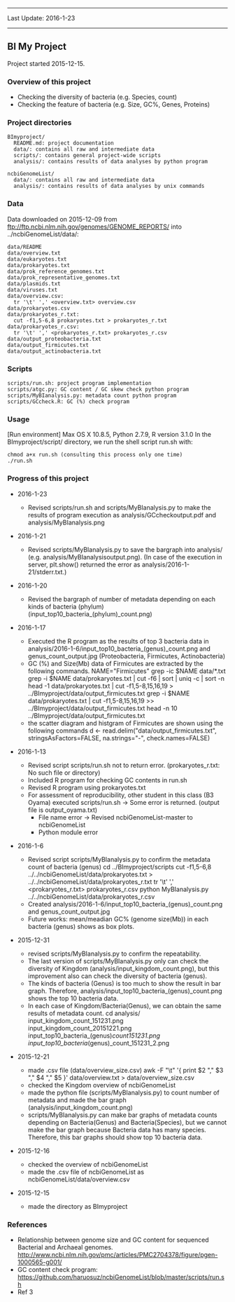 -----------------------  

Last Update: 2016-1-23

-----------------------

## BI My Project

Project started 2015-12-15.

### Overview of this project

- Checking the diversity of bacteria (e.g. Species, count)
- Checking the feature of bacteria (e.g. Size, GC%, Genes, Proteins)

### Project directories

    BImyproject/
      README.md: project documentation
      data/: contains all raw and intermediate data
      scripts/: contains general project-wide scripts
      analysis/: contains results of data analyses by python program

    ncbiGenomeList/
      data/: contains all raw and intermediate data
      analysis/: contains results of data analyses by unix commands

### Data

Data downloaded on 2015-12-09 from ftp://ftp.ncbi.nlm.nih.gov/genomes/GENOME_REPORTS/ into ../ncbiGenomeList/data/:

    data/README
    data/overview.txt
    data/eukaryotes.txt
    data/prokaryotes.txt
    data/prok_reference_genomes.txt
    data/prok_representative_genomes.txt
    data/plasmids.txt
    data/viruses.txt
    data/overview.csv:
      tr '\t' ',' <overview.txt> overview.csv
    data/prokaryotes.csv
    data/prokaryotes_r.txt:
      cut -f1,5-6,8 prokaryotes.txt > prokaryotes_r.txt
    data/prokaryotes_r.csv:
      tr '\t' ',' <prokaryotes_r.txt> prokaryotes_r.csv
    data/output_proteobacteria.txt
    data/output_firmicutes.txt
    data/output_actinobacteria.txt

### Scripts

    scripts/run.sh: project program implementation
    scripts/atgc.py: GC content / GC skew check python program
    scripts/MyBIanalysis.py: metadata count python program
    scripts/GCcheck.R: GC (%) check program

### Usage
[Run environment] Max OS X 10.8.5, Python 2.7.9, R version 3.1.0
In the BImyproject/script/ directory, we run the shell script run.sh with:  

    chmod a+x run.sh (consulting this process only one time)
    ./run.sh

### Progress of this project
- 2016-1-23
  - Revised scripts/run.sh and scripts/MyBIanalysis.py to make the results of program execution as analysis/GCcheckoutput.pdf and analysis/MyBIanalysis.png
- 2016-1-21
  - Revised scripts/MyBIanalysis.py to save the bargraph into analysis/ (e.g. analysis/MyBIanalysisoutput.png). (In case of the execution in server, plt.show() returned the error as analysis/2016-1-21/stderr.txt.)
- 2016-1-20
  - Revised the bargraph of number of metadata depending on each kinds of bacteria (phylum) (input_top10_bacteria_(phylum)_count.png)
- 2016-1-17
  - Executed the R program as the results of top 3 bacteria data in analysis/2016-1-6/input_top10_bacteria_(genus)_count.png and genus_count_output.jpg (Proteobacteria, Firmicutes, Actinobacteria)
  - GC (%) and Size(Mb) data of Firmicutes are extracted by the following commands.
        NAME="Firmicutes"
        grep -ic $NAME data/*.txt
        grep -i $NAME data/prokaryotes.txt | cut -f6 | sort | uniq -c | sort -n
        head -1 data/prokaryotes.txt | cut -f1,5-8,15,16,19 > ../BImyproject/data/output_firmicutes.txt
        grep -i $NAME data/prokaryotes.txt | cut -f1,5-8,15,16,19 >> ../BImyproject/data/output_firmicutes.txt
        head -n 10 ../BImyproject/data/output_firmicutes.txt
  - the scatter diagram and histgram of Firmicutes are shown using the following commands
        d <- read.delim("data/output_firmicutes.txt", stringsAsFactors=FALSE, na.strings="-", check.names=FALSE)

- 2016-1-13
  - Revised script scripts/run.sh not to return error. (prokaryotes_r.txt: No such file or directory)
  - Included R program for checking GC contents in run.sh
  - Revised R program using prokaryotes.txt
  - For assessment of reproducibility, other student in this class (B3 Oyama) executed scripts/run.sh -> Some error is returned. (output file is output_oyama.txt)
    - File name error -> Revised ncbiGenomeList-master to ncbiGenomeList
    - Python module error

- 2016-1-6
  - Revised script scripts/MyBIanalysis.py to confirm the metadata count of bacteria (genus)
        cd ../BImyproject/scripts
        cut -f1,5-6,8 ../../ncbiGenomeList/data/prokaryotes.txt > ../../ncbiGenomeList/data/prokaryotes_r.txt
        tr '\t' ',' <prokaryotes_r.txt> prokaryotes_r.csv
        python MyBIanalysis.py ../../ncbiGenomeList/data/prokaryotes_r.csv
  - Created analysis/2016-1-6/input_top10_bacteria_(genus)_count.png and genus_count_output.jpg
  - Future works: mean/meadian GC% (genome size(Mb)) in each bacteria (genus) shows as box plots.


- 2015-12-31
  - revised scripts/MyBIanalysis.py to confirm the repeatability.
  - The last version of scripts/MyBIanalysis.py only can check the diversity of Kingdom (analysis/input_kingdom_count.png), but this improvement also can check the diversity of bacteria (genus).
  - The kinds of bacteria (Genus) is too much to show the result in bar graph. Therefore, analysis/input_top10_bacteria_(genus)_count.png shows the top 10 bacteria data.
  - In each case of Kingdom/Bacteria(Genus), we can obtain the same results of metadata count.
        cd analysis/
         input_kingdom_count_151231.png
         input_kingdom_count_20151221.png
         input_top10_bacteria_(genus)_count151231.png
         input_top10_bacteria_(genus)_count_151231_2.png

- 2015-12-21
  - made .csv file (data/overview_size.csv)
        awk -F "\t" '{ print $2 "," $3 "," $4 "," $5 }' data/overview.txt > data/overview_size.csv
  - checked the Kingdom overview of ncbiGenomeList
  - made the python file (scripts/MyBIanalysis.py) to count number of metadata and made the bar graph (analysis/input_kingdom_count.png)
  - scripts/MyBIanalysis.py can make bar graphs of metadata counts depending on  Bacteria(Genus) and Bacteria(Species), but we cannot make the bar graph because Bacteria data has many species. Therefore, this bar graphs should show top 10 bacteria data.

- 2015-12-16
  - checked the overview of ncbiGenomeList
  - made the .csv file of ncbiGenomeList as ncbiGenomeList/data/overview.csv

- 2015-12-15
  - made the directory as BImyproject

### References

- Relationship between genome size and GC content for sequenced Bacterial and Archaeal genomes. http://www.ncbi.nlm.nih.gov/pmc/articles/PMC2704378/figure/pgen-1000565-g001/
- GC content check program: https://github.com/haruosuz/ncbiGenomeList/blob/master/scripts/run.sh
- Ref 3
